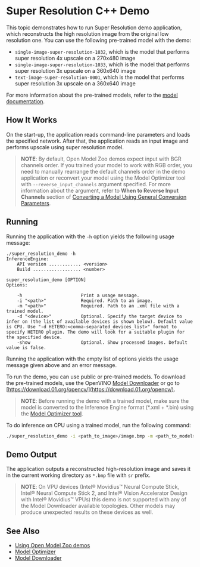 # Super Resolution C++ Demo

This topic demonstrates how to run Super Resolution demo application, which
reconstructs the high resolution image from the original low resolution one.
You can use the following pre-trained model with the demo:

* `single-image-super-resolution-1032`, which is the model that performs super resolution 4x upscale on a 270x480 image
* `single-image-super-resolution-1033`, which is the model that performs super resolution 3x upscale on a 360x640 image
* `text-image-super-resolution-0001`, which is the model that performs super resolution 3x upscale on a 360x640 image

For more information about the pre-trained models, refer to the [model documentation](../../models/intel/index.md).

## How It Works

On the start-up, the application reads command-line parameters and loads the
specified network. After that, the application reads an input image and
performs upscale using super resolution model.

> **NOTE**: By default, Open Model Zoo demos expect input with BGR channels order. If you trained your model to work with RGB order, you need to manually rearrange the default channels order in the demo application or reconvert your model using the Model Optimizer tool with `--reverse_input_channels` argument specified. For more information about the argument, refer to **When to Reverse Input Channels** section of [Converting a Model Using General Conversion Parameters](https://docs.openvinotoolkit.org/latest/_docs_MO_DG_prepare_model_convert_model_Converting_Model_General.html).

## Running

Running the application with the `-h` option yields the following usage message:
```
./super_resolution_demo -h
InferenceEngine:
    API version ............ <version>
    Build .................. <number>

super_resolution_demo [OPTION]
Options:

    -h                      Print a usage message.
    -i "<path>"             Required. Path to an image.
    -m "<path>"             Required. Path to an .xml file with a trained model.
    -d "<device>"           Optional. Specify the target device to infer on (the list of available devices is shown below). Default value is CPU. Use "-d HETERO:<comma-separated_devices_list>" format to specify HETERO plugin. The demo will look for a suitable plugin for the specified device.
    -show                   Optional. Show processed images. Default value is false.

```

Running the application with the empty list of options yields the usage message given above and an error message.

To run the demo, you can use public or pre-trained models. To download the pre-trained models, use the OpenVINO [Model Downloader](../../tools/downloader/README.md) or go to [https://download.01.org/opencv/](https://download.01.org/opencv/).

> **NOTE**: Before running the demo with a trained model, make sure the model is converted to the Inference Engine format (\*.xml + \*.bin) using the [Model Optimizer tool](https://docs.openvinotoolkit.org/latest/_docs_MO_DG_Deep_Learning_Model_Optimizer_DevGuide.html).

To do inference on CPU using a trained model, run the following command:

```sh
./super_resolution_demo -i <path_to_image>/image.bmp -m <path_to_model>/model.xml
```

## Demo Output

The application outputs a reconstructed high-resolution image and saves it in
the current working directory as `*.bmp` file with `sr` prefix.

> **NOTE**: On VPU devices (Intel® Movidius™ Neural Compute Stick, Intel® Neural Compute Stick 2, and Intel® Vision Accelerator Design with Intel® Movidius™ VPUs) this demo is not supported with any of the Model Downloader available topologies. Other models may produce unexpected results on these devices as well.

## See Also
* [Using Open Model Zoo demos](../README.md)
* [Model Optimizer](https://docs.openvinotoolkit.org/latest/_docs_MO_DG_Deep_Learning_Model_Optimizer_DevGuide.html)
* [Model Downloader](../../tools/downloader/README.md)
